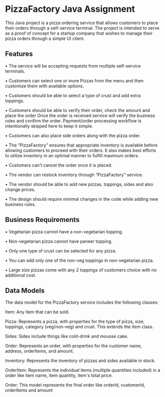 
# PizzaFactory Java Assignment

This Java project is a pizza ordering service that allows customers to place their orders through a self-service terminal. The project is intended to serve as a proof of concept for a startup company that wishes to manage their pizza orders through a simple UI client.





## Features

• The service will be accepting requests from multiple self-service terminals.

• Customers can select one or more Pizzas from the menu and then customize them
with
available options.

• Customers should be able to select a type of crust and add extra toppings.

• Customers should be able to verify their order, check the amount and place the order
Once the order is received service will verify the business rules and confirm the order.
Payment/order processing workflow is intentionally skipped here to keep it simple.

• Customers can also place side orders along with the pizza order.

• The “PizzaFactory” ensures that appropriate inventory is available before allowing
customers to proceed with their orders. It also makes best efforts to utilize inventory in
an optimal manner to fulfill maximum orders.

• Customers can’t cancel the order once it is placed.

• The vendor can restock inventory through “PizzaFactory” service.

• The vendor should be able to add new pizzas, toppings, sides and also change prices.

• The design should require minimal changes in the code while adding new business
rules.

## Business Requirements

• Vegetarian pizza cannot have a non-vegetarian topping.

• Non-vegetarian pizza cannot have paneer topping.

• Only one type of crust can be selected for any pizza.

• You can add only one of the non-veg toppings in non-vegetarian pizza.

• Large size pizzas come with any 2 toppings of customers choice with no additional
cost.


## Data Models

The data model for the PizzaFactory service includes the following classes:

Item: Any item that can be sold.

Pizza: Represents a pizza, with properties for the type of pizza, size, toppings, category (veg/non-veg) and crust. This extends the item class.

Sides: Sides include things like cold-drink and mousse cake.

Order: Represents an order, with properties for the customer name, address, orderItems, and amount.

Inventory: Represents the inventory of pizzas and sides available in stock.

OrderItem: Represents the individual items (multiple quantities included) in a order like item name, item quantity, item's total price.

Order: This model represents the final order like orderId, customerId, orderItems and amount


